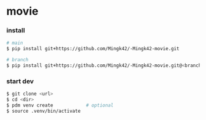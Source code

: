 # movie

### install
```bash
# main
$ pip install git+https://github.com/Mingk42/-Mingk42-movie.git

# branch
$ pip install git+https://github.com/Mingk42/-Mingk42-movie.git@<branch_name>
```

### start dev
```bash
$ git clone <url>
$ cd <dir>
$ pdm venv create            # optional
$ source .venv/bin/activate
```
